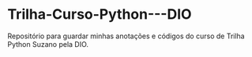 # Trilha-Curso-Python---DIO
Repositório para guardar minhas anotações e códigos do curso de Trilha Python Suzano pela DIO.

